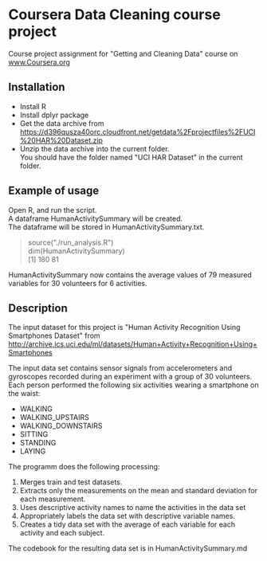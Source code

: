 
Coursera Data Cleaning course project
=======

Course project assignment for "Getting and Cleaning Data" course on www.Coursera.org

## Installation

* Install R 
* Install dplyr package
* Get the data archive from https://d396qusza40orc.cloudfront.net/getdata%2Fprojectfiles%2FUCI%20HAR%20Dataset.zip 
* Unzip the data archive into the current folder.  
You should have the folder named "UCI HAR Dataset" in the current folder.

## Example of usage

Open R, and run the script.  
A dataframe HumanActivitySummary will be created.  
The dataframe will be stored in HumanActivitySummary.txt.

> source("./run_analysis.R")  
> dim(HumanActivitySummary)  
> [1] 180  81  

HumanActivitySummary now contains the average values of 79 measured variables for 30 volunteers for 6 activities.

## Description

The input dataset for this project is "Human Activity Recognition Using Smartphones Dataset" from 
http://archive.ics.uci.edu/ml/datasets/Human+Activity+Recognition+Using+Smartphones  

The input data set contains sensor signals from accelerometers and gyroscopes recorded during an experiment 
with a group of 30 volunteers.  
Each person performed the following six activities wearing a smartphone on the waist:  
 * WALKING
 * WALKING_UPSTAIRS
 * WALKING_DOWNSTAIRS
 * SITTING
 * STANDING
 * LAYING

The programm does the following processing:   
 1. Merges train and test datasets.
 2. Extracts only the measurements on the mean and standard deviation for each measurement. 
 3. Uses descriptive activity names to name the activities in the data set
 4. Appropriately labels the data set with descriptive variable names. 
 5. Creates a tidy data set with the average of each variable for each activity and each subject.

The codebook for the resulting data set is in HumanActivitySummary.md



